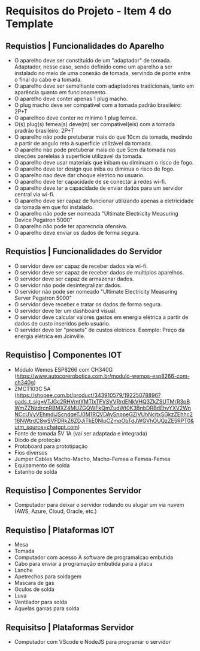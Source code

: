 # Requisitos do Projeto - Item 4 do Template

## Requistios | Funcionalidades do Aparelho
- O aparelho deve ser constituído de um "adaptador" de tomada. Adaptador, nesse caso, sendo definido como um aparelho a ser instalado no meio de uma conexão de tomada, servindo de ponte entre o final do cabo e a tomada.
- O aparelho deve ser semelhante com adaptadores tradicionais, tanto em aparência quanto em funcionamento.
- O aparelho deve conter apenas 1 plug macho.
- O plug macho deve ser compativel com a tomada padrão brasileiro: 2P+T
- O aparelhoo deve conter no mínimo 1 plug femea.
- O(s) plug(s) femea(s) deve(m) ser compativel(eis) com a tomada pradrão brasileiro: 2P+T
- O aparelho não pode pretuberar mais do que 10cm da tomada, medindo a partir de angulo reto à superficie utilizável da tomada.
- O aparelho não pode pretuberar mais do que 5cm da tomada nas direções parelelas à superficie utilizável da tomada.
- O aparelho deve usar materiais que inibam ou diminuam o risco de fogo.
- O aparelho deve ter design que iniba ou diminua o risco de fogo.
- O aparelho nao deve dar choque eletrico no usuario.
- O aparelho deve ter capacidade de se conectar à redes wi-fi.
- O aparelho deve ter a capacidade de enviar dados para um servidor central via wi-fi.
- O aparelho deve ser capaz de funcionar utilizando apenas a eletricidade da tomada em que foi instalado.
- O aparelho não pode ser nomeada "Ultimate Electricity Measuring Device Pegatron 5000"
- O aparelho não pode ter aparecncia ofensiva.
- O aparelho deve enviar os dados de forma segura.

## Requistios | Funcionalidades do Servidor
- O servidor deve ser capaz de receber dados via wi-fi.
- O servidor deve ser capaz de receber dados de multiplos aparelhos.
- O servidor deve ser capaz de armazenar dados.
- O servidor não pode desintegralizar dados.
- O servidor não pode ser nomeado "Ultimate Electricity Measuring Server Pegatron 5000"
- O servidor deve receber e tratar os dados de forma segura.
- O servidor deve ter um dashboard visual.
- O servidor deve calcular valores gastos em energia elétrica a partir de dados de custo inseridos pelo usuário.
- O servidor deve ter "presets" de custos eletricos. Exemplo: Preço da energia elétrica em Joinville.

## Requistiso | Componentes IOT
- Módulo Wemos ESP8266 com CH340G (https://www.autocorerobotica.com.br/modulo-wemos-esp8266-com-ch340g)
- ZMCT103C 5A (https://shopee.com.br/product/343910579/19225078896?gads_t_sig=VTJGc2RHVmtYMTlxTFVSVVRrdENkVHQ3ZkZSUTMrR3pBWmZZNzdrcnRBMXZ4MUZGQWFkQmZudWt0K3BnbDRBdEhyYXV2WnNCcUVyVEhmdjJScndqeTJ0M1RQVDAySnppeGZIVUhNcitxSGkzZEhhc216NWtrdC8wSVFDRkZ6ZDJiTkE0NlpCZmpObTdJWGVhOUQzZE5RPT0&utm_source=chatgpt.com)
- Fonte de tomada 5V 1A (vai ser adaptada e integrada)
- Diodo de proteção
- Protoboard para prototipação
- Fios diversos
- Jumper Cables Macho-Macho, Macho-Femea e Femea-Femea
- Equipamento de solda
- Estanho de solda

## Requistiso | Componentes Servidor
- Computador para deixar o servidor rodando ou alugar um via nuvem (AWS, Azure, Cloud, Oracle, etc.)


## Requistiso | Plataformas IOT
- Mesa
- Tomada
- Computador com acesso À software de programalçao embutida
- Cabo para enviar a programação embutida para a placa
- Lanche
- Apetrechos para soldagem
- Mascara de gas
- Oculos de solda
- Luva
- Ventilador para solda
- Aquelas garras para solda

## Requisitso | Plataformas Servidor
- Computador com VScode e NodeJS para programar o servidor
